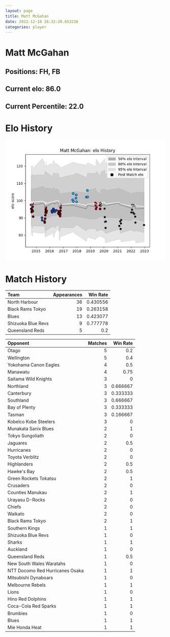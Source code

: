 ```yaml
---  
layout: page  
title: Matt McGahan  
date: 2022-12-18 16:32:20.653216  
categories: player  
---
```

# Matt McGahan

## Positions: FH, FB

## Current elo: 86.0

## Current Percentile: 22.0

# Elo History


![elo history](history_MattMcGahan.png)
# Match History


| Team               |   Appearances |   Win Rate |
|:-------------------|--------------:|-----------:|
| North Harbour      |            36 |   0.430556 |
| Black Rams Tokyo   |            19 |   0.263158 |
| Blues              |            13 |   0.423077 |
| Shizuoka Blue Revs |             9 |   0.777778 |
| Queensland Reds    |             5 |   0.2      |

| Opponent                        |   Matches |   Win Rate |
|:--------------------------------|----------:|-----------:|
| Otago                           |         5 |   0.2      |
| Wellington                      |         5 |   0.4      |
| Yokohama Canon Eagles           |         4 |   0.5      |
| Manawatu                        |         4 |   0.75     |
| Saitama Wild Knights            |         3 |   0        |
| Northland                       |         3 |   0.666667 |
| Canterbury                      |         3 |   0.333333 |
| Southland                       |         3 |   0.666667 |
| Bay of Plenty                   |         3 |   0.333333 |
| Tasman                          |         3 |   0.166667 |
| Kobelco Kobe Steelers           |         3 |   0        |
| Munakata Sanix Blues            |         2 |   1        |
| Tokyo Sungoliath                |         2 |   0        |
| Jaguares                        |         2 |   0.5      |
| Hurricanes                      |         2 |   0        |
| Toyota Verblitz                 |         2 |   0        |
| Highlanders                     |         2 |   0.5      |
| Hawke's Bay                     |         2 |   0.5      |
| Green Rockets Tokatsu           |         2 |   1        |
| Crusaders                       |         2 |   0        |
| Counties Manukau                |         2 |   1        |
| Urayasu D-Rocks                 |         2 |   0        |
| Chiefs                          |         2 |   0        |
| Waikato                         |         2 |   0        |
| Black Rams Tokyo                |         2 |   1        |
| Southern Kings                  |         1 |   1        |
| Shizuoka Blue Revs              |         1 |   0        |
| Sharks                          |         1 |   1        |
| Auckland                        |         1 |   0        |
| Queensland Reds                 |         1 |   0.5      |
| New South Wales Waratahs        |         1 |   0        |
| NTT Docomo Red Hurricanes Osaka |         1 |   1        |
| Mitsubishi Dynaboars            |         1 |   0        |
| Melbourne Rebels                |         1 |   1        |
| Lions                           |         1 |   0        |
| Hino Red Dolphins               |         1 |   1        |
| Coca-Cola Red Sparks            |         1 |   1        |
| Brumbies                        |         1 |   0        |
| Blues                           |         1 |   1        |
| Mie Honda Heat                  |         1 |   1        |